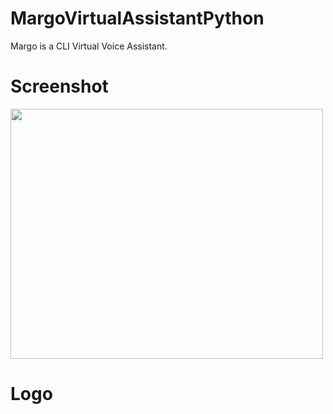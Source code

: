 # MargoVirtualAssistantPython
Margo is a CLI Virtual Voice Assistant. 



<h1>Screenshot</h1>
<img src="https://github.com/Shahmir-Riddo/MargoVirtualAssistant/blob/main/Screenshot%20(4).png" width="500" height="400">
<h1> Logo</h1>
<img src="https://github.com/Shahmir-Riddo/MargoVirtualAssistant/blob/main/Blue%20Monochromatic%20Game%20Logo%20(1).jpg" width="500" height="400>
                                                                                                                                                
